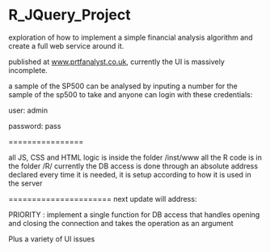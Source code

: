 R_JQuery_Project
================
exploration of how to implement a simple financial analysis algorithm and create a full web service around it.

published at www.prtfanalyst.co.uk, currently the UI is massively incomplete.

a sample of the SP500 can be analysed by inputing a number for the sample of the sp500 to take and anyone can login with these credentials:

user: admin

password: pass



================

all JS, CSS and HTML logic is inside the folder /inst/www
all the R code is in the folder /R/
currently the DB access is done through an absolute address declared every time it is needed, it is setup according to how it is used in the server

======================
next update will address:

PRIORITY : implement a single function for DB access that handles opening and closing the connection and takes the operation as an argument

Plus a variety of UI issues
